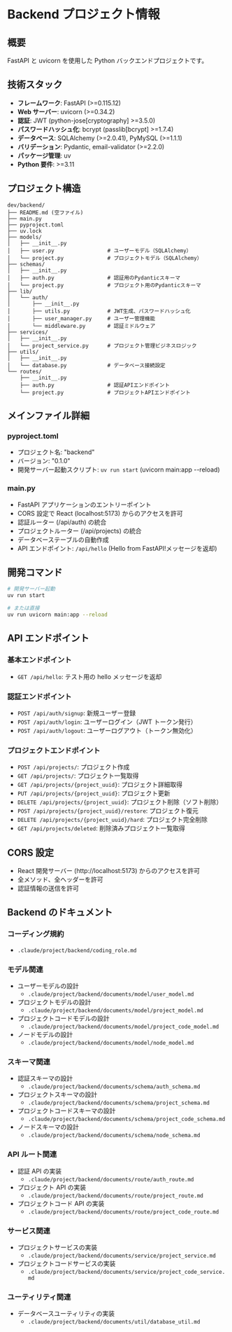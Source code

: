 # Backend プロジェクト情報

## 概要

FastAPI と uvicorn を使用した Python バックエンドプロジェクトです。

## 技術スタック

- **フレームワーク**: FastAPI (>=0.115.12)
- **Web サーバー**: uvicorn (>=0.34.2)
- **認証**: JWT (python-jose[cryptography] >=3.5.0)
- **パスワードハッシュ化**: bcrypt (passlib[bcrypt] >=1.7.4)
- **データベース**: SQLAlchemy (>=2.0.41), PyMySQL (>=1.1.1)
- **バリデーション**: Pydantic, email-validator (>=2.2.0)
- **パッケージ管理**: uv
- **Python 要件**: >=3.11

## プロジェクト構造

```
dev/backend/
├── README.md (空ファイル)
├── main.py
├── pyproject.toml
├── uv.lock
├── models/
│   ├── __init__.py
│   ├── user.py                 # ユーザーモデル（SQLAlchemy）
│   └── project.py              # プロジェクトモデル（SQLAlchemy）
├── schemas/
│   ├── __init__.py
│   ├── auth.py                 # 認証用のPydanticスキーマ
│   └── project.py              # プロジェクト用のPydanticスキーマ
├── lib/
│   └── auth/
│       ├── __init__.py
│       ├── utils.py            # JWT生成、パスワードハッシュ化
│       ├── user_manager.py     # ユーザー管理機能
│       └── middleware.py       # 認証ミドルウェア
├── services/
│   ├── __init__.py
│   └── project_service.py      # プロジェクト管理ビジネスロジック
├── utils/
│   ├── __init__.py
│   └── database.py             # データベース接続設定
└── routes/
    ├── __init__.py
    ├── auth.py                 # 認証APIエンドポイント
    └── project.py              # プロジェクトAPIエンドポイント
```

## メインファイル詳細

### pyproject.toml

- プロジェクト名: "backend"
- バージョン: "0.1.0"
- 開発サーバー起動スクリプト: `uv run start` (uvicorn main:app --reload)

### main.py

- FastAPI アプリケーションのエントリーポイント
- CORS 設定で React (localhost:5173) からのアクセスを許可
- 認証ルーター (/api/auth) の統合
- プロジェクトルーター (/api/projects) の統合
- データベーステーブルの自動作成
- API エンドポイント: `/api/hello` (Hello from FastAPI!メッセージを返却)

## 開発コマンド

```bash
# 開発サーバー起動
uv run start

# または直接
uv run uvicorn main:app --reload
```

## API エンドポイント

### 基本エンドポイント

- `GET /api/hello`: テスト用の hello メッセージを返却

### 認証エンドポイント

- `POST /api/auth/signup`: 新規ユーザー登録
- `POST /api/auth/login`: ユーザーログイン（JWT トークン発行）
- `POST /api/auth/logout`: ユーザーログアウト（トークン無効化）

### プロジェクトエンドポイント

- `POST /api/projects/`: プロジェクト作成
- `GET /api/projects/`: プロジェクト一覧取得
- `GET /api/projects/{project_uuid}`: プロジェクト詳細取得
- `PUT /api/projects/{project_uuid}`: プロジェクト更新
- `DELETE /api/projects/{project_uuid}`: プロジェクト削除（ソフト削除）
- `POST /api/projects/{project_uuid}/restore`: プロジェクト復元
- `DELETE /api/projects/{project_uuid}/hard`: プロジェクト完全削除
- `GET /api/projects/deleted`: 削除済みプロジェクト一覧取得

## CORS 設定

- React 開発サーバー (http://localhost:5173) からのアクセスを許可
- 全メソッド、全ヘッダーを許可
- 認証情報の送信を許可

## Backend のドキュメント

### コーディング規約

- `.claude/project/backend/coding_role.md`

### モデル関連

- ユーザーモデルの設計
  - `.claude/project/backend/documents/model/user_model.md`
- プロジェクトモデルの設計
  - `.claude/project/backend/documents/model/project_model.md`
- プロジェクトコードモデルの設計
  - `.claude/project/backend/documents/model/project_code_model.md`
- ノードモデルの設計
  - `.claude/project/backend/documents/model/node_model.md`

### スキーマ関連

- 認証スキーマの設計
  - `.claude/project/backend/documents/schema/auth_schema.md`
- プロジェクトスキーマの設計
  - `.claude/project/backend/documents/schema/project_schema.md`
- プロジェクトコードスキーマの設計
  - `.claude/project/backend/documents/schema/project_code_schema.md`
- ノードスキーマの設計
  - `.claude/project/backend/documents/schema/node_schema.md`

### API ルート関連

- 認証 API の実装
  - `.claude/project/backend/documents/route/auth_route.md`
- プロジェクト API の実装
  - `.claude/project/backend/documents/route/project_route.md`
- プロジェクトコード API の実装
  - `.claude/project/backend/documents/route/project_code_route.md`

### サービス関連

- プロジェクトサービスの実装
  - `.claude/project/backend/documents/service/project_service.md`
- プロジェクトコードサービスの実装
  - `.claude/project/backend/documents/service/project_code_service.md`

### ユーティリティ関連

- データベースユーティリティの実装
  - `.claude/project/backend/documents/util/database_util.md`
